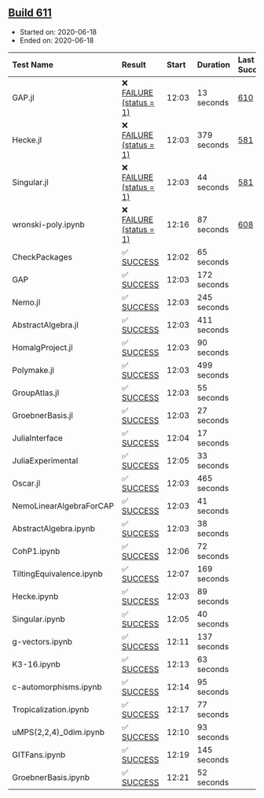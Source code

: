 ## [Build 611](https://oscarci.mathematik.uni-kl.de/job/oscar-julia-1.4/611/)

* Started on: 2020-06-18
* Ended on: 2020-06-18

| Test Name    | Result | Start | Duration | Last Success | First Failure |
|:-------------|:-------|:------|:---------|:-------------|:--------------|
| GAP.jl | ❌ [FAILURE (status = 1)](https://oscarci.mathematik.uni-kl.de/job/oscar-julia-1.4/611/artifact/logs/build-611/GAP.jl.log) | 12:03 | 13 seconds | [610](https://oscarci.mathematik.uni-kl.de/job/oscar-julia-1.4/610/) | [611](https://oscarci.mathematik.uni-kl.de/job/oscar-julia-1.4/611/) |
| Hecke.jl | ❌ [FAILURE (status = 1)](https://oscarci.mathematik.uni-kl.de/job/oscar-julia-1.4/611/artifact/logs/build-611/Hecke.jl.log) | 12:03 | 379 seconds | [581](https://oscarci.mathematik.uni-kl.de/job/oscar-julia-1.4/581/) | [582](https://oscarci.mathematik.uni-kl.de/job/oscar-julia-1.4/582/) |
| Singular.jl | ❌ [FAILURE (status = 1)](https://oscarci.mathematik.uni-kl.de/job/oscar-julia-1.4/611/artifact/logs/build-611/Singular.jl.log) | 12:03 | 44 seconds | [581](https://oscarci.mathematik.uni-kl.de/job/oscar-julia-1.4/581/) | [582](https://oscarci.mathematik.uni-kl.de/job/oscar-julia-1.4/582/) |
| wronski-poly.ipynb | ❌ [FAILURE (status = 1)](https://oscarci.mathematik.uni-kl.de/job/oscar-julia-1.4/611/artifact/logs/build-611/wronski-poly.ipynb.log) | 12:16 | 87 seconds | [608](https://oscarci.mathematik.uni-kl.de/job/oscar-julia-1.4/608/) | [609](https://oscarci.mathematik.uni-kl.de/job/oscar-julia-1.4/609/) |
| CheckPackages | ✅ [SUCCESS](https://oscarci.mathematik.uni-kl.de/job/oscar-julia-1.4/611/artifact/logs/build-611/CheckPackages.log) | 12:02 | 65 seconds |  |  |
| GAP | ✅ [SUCCESS](https://oscarci.mathematik.uni-kl.de/job/oscar-julia-1.4/611/artifact/logs/build-611/GAP.log) | 12:03 | 172 seconds |  |  |
| Nemo.jl | ✅ [SUCCESS](https://oscarci.mathematik.uni-kl.de/job/oscar-julia-1.4/611/artifact/logs/build-611/Nemo.jl.log) | 12:03 | 245 seconds |  |  |
| AbstractAlgebra.jl | ✅ [SUCCESS](https://oscarci.mathematik.uni-kl.de/job/oscar-julia-1.4/611/artifact/logs/build-611/AbstractAlgebra.jl.log) | 12:03 | 411 seconds |  |  |
| HomalgProject.jl | ✅ [SUCCESS](https://oscarci.mathematik.uni-kl.de/job/oscar-julia-1.4/611/artifact/logs/build-611/HomalgProject.jl.log) | 12:03 | 90 seconds |  |  |
| Polymake.jl | ✅ [SUCCESS](https://oscarci.mathematik.uni-kl.de/job/oscar-julia-1.4/611/artifact/logs/build-611/Polymake.jl.log) | 12:03 | 499 seconds |  |  |
| GroupAtlas.jl | ✅ [SUCCESS](https://oscarci.mathematik.uni-kl.de/job/oscar-julia-1.4/611/artifact/logs/build-611/GroupAtlas.jl.log) | 12:03 | 55 seconds |  |  |
| GroebnerBasis.jl | ✅ [SUCCESS](https://oscarci.mathematik.uni-kl.de/job/oscar-julia-1.4/611/artifact/logs/build-611/GroebnerBasis.jl.log) | 12:03 | 27 seconds |  |  |
| JuliaInterface | ✅ [SUCCESS](https://oscarci.mathematik.uni-kl.de/job/oscar-julia-1.4/611/artifact/logs/build-611/JuliaInterface.log) | 12:04 | 17 seconds |  |  |
| JuliaExperimental | ✅ [SUCCESS](https://oscarci.mathematik.uni-kl.de/job/oscar-julia-1.4/611/artifact/logs/build-611/JuliaExperimental.log) | 12:05 | 33 seconds |  |  |
| Oscar.jl | ✅ [SUCCESS](https://oscarci.mathematik.uni-kl.de/job/oscar-julia-1.4/611/artifact/logs/build-611/Oscar.jl.log) | 12:03 | 465 seconds |  |  |
| NemoLinearAlgebraForCAP | ✅ [SUCCESS](https://oscarci.mathematik.uni-kl.de/job/oscar-julia-1.4/611/artifact/logs/build-611/NemoLinearAlgebraForCAP.log) | 12:03 | 41 seconds |  |  |
| AbstractAlgebra.ipynb | ✅ [SUCCESS](https://oscarci.mathematik.uni-kl.de/job/oscar-julia-1.4/611/artifact/logs/build-611/AbstractAlgebra.ipynb.log) | 12:03 | 38 seconds |  |  |
| CohP1.ipynb | ✅ [SUCCESS](https://oscarci.mathematik.uni-kl.de/job/oscar-julia-1.4/611/artifact/logs/build-611/CohP1.ipynb.log) | 12:06 | 72 seconds |  |  |
| TiltingEquivalence.ipynb | ✅ [SUCCESS](https://oscarci.mathematik.uni-kl.de/job/oscar-julia-1.4/611/artifact/logs/build-611/TiltingEquivalence.ipynb.log) | 12:07 | 169 seconds |  |  |
| Hecke.ipynb | ✅ [SUCCESS](https://oscarci.mathematik.uni-kl.de/job/oscar-julia-1.4/611/artifact/logs/build-611/Hecke.ipynb.log) | 12:03 | 89 seconds |  |  |
| Singular.ipynb | ✅ [SUCCESS](https://oscarci.mathematik.uni-kl.de/job/oscar-julia-1.4/611/artifact/logs/build-611/Singular.ipynb.log) | 12:05 | 40 seconds |  |  |
| g-vectors.ipynb | ✅ [SUCCESS](https://oscarci.mathematik.uni-kl.de/job/oscar-julia-1.4/611/artifact/logs/build-611/g-vectors.ipynb.log) | 12:11 | 137 seconds |  |  |
| K3-16.ipynb | ✅ [SUCCESS](https://oscarci.mathematik.uni-kl.de/job/oscar-julia-1.4/611/artifact/logs/build-611/K3-16.ipynb.log) | 12:13 | 63 seconds |  |  |
| c-automorphisms.ipynb | ✅ [SUCCESS](https://oscarci.mathematik.uni-kl.de/job/oscar-julia-1.4/611/artifact/logs/build-611/c-automorphisms.ipynb.log) | 12:14 | 95 seconds |  |  |
| Tropicalization.ipynb | ✅ [SUCCESS](https://oscarci.mathematik.uni-kl.de/job/oscar-julia-1.4/611/artifact/logs/build-611/Tropicalization.ipynb.log) | 12:17 | 77 seconds |  |  |
| uMPS(2,2,4)_0dim.ipynb | ✅ [SUCCESS](https://oscarci.mathematik.uni-kl.de/job/oscar-julia-1.4/611/artifact/logs/build-611/uMPS-2-2-4-_0dim.ipynb.log) | 12:10 | 93 seconds |  |  |
| GITFans.ipynb | ✅ [SUCCESS](https://oscarci.mathematik.uni-kl.de/job/oscar-julia-1.4/611/artifact/logs/build-611/GITFans.ipynb.log) | 12:19 | 145 seconds |  |  |
| GroebnerBasis.ipynb | ✅ [SUCCESS](https://oscarci.mathematik.uni-kl.de/job/oscar-julia-1.4/611/artifact/logs/build-611/GroebnerBasis.ipynb.log) | 12:21 | 52 seconds |  |  |
